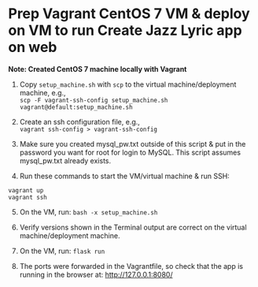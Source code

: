 # Prep Vagrant CentOS 7 VM & deploy on VM to run Create Jazz Lyric app on web

**Note: Created CentOS 7 machine locally with Vagrant**

1. Copy `setup_machine.sh` with `scp` to the virtual machine/deployment machine, e.g.,<br>
  `scp -F vagrant-ssh-config setup_machine.sh vagrant@default:setup_machine.sh`

2. Create an ssh configuration file, e.g.,<br>
  `vagrant ssh-config > vagrant-ssh-config`

3. Make sure you created mysql_pw.txt outside of this script & put in the password you want for root for login to MySQL. This script assumes mysql_pw.txt already exists.

4. Run these commands to start the VM/virtual machine & run SSH:<br>

  ```
  vagrant up
  vagrant ssh
  ```

5. On the VM, run: `bash -x setup_machine.sh`

6. Verify versions shown in the Terminal output are correct on the virtual machine/deployment machine.

7. On the VM, run: `flask run`

8. The ports were forwarded in the Vagrantfile, so check that the app is running in the browser at: <http://127.0.0.1:8080/>
